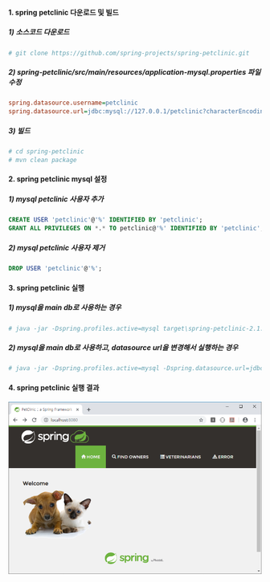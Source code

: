 

#### 1. spring petclinic 다운로드 및 빌드 

##### 1) 소스코드 다운로드

```sh
# git clone https://github.com/spring-projects/spring-petclinic.git
```



##### 2) spring-petclinic/src/main/resources/application-mysql.properties 파일 수정

```ini
spring.datasource.username=petclinic
spring.datasource.url=jdbc:mysql://127.0.0.1/petclinic?characterEncoding=UTF-8&serverTimezone=UTC
```



##### 3) 빌드

```sh
# cd spring-petclinic
# mvn clean package
```



#### 2. spring petclinic mysql 설정

##### 1) mysql petclinic 사용자 추가

```sql
CREATE USER 'petclinic'@'%' IDENTIFIED BY 'petclinic';
GRANT ALL PRIVILEGES ON *.* TO petclinic@'%' IDENTIFIED BY 'petclinic';
```



##### 2) mysql petclinic 사용자 제거

```sql
DROP USER 'petclinic'@'%';
```



#### 3. spring petclinic 실행

##### 1) mysql을 main db로 사용하는 경우

```sh
# java -jar -Dspring.profiles.active=mysql target\spring-petclinic-2.1.0.BUILD-SNAPSHOT.jar 
```



##### 2) mysql을 main db로 사용하고, datasource url을 변경해서 실행하는 경우

```sh
# java -jar -Dspring.profiles.active=mysql -Dspring.datasource.url=jdbc:mysql://192.168.56.123/petclinic target\spring-petclinic-2.1.0.BUILD-SNAPSHOT.jar
```



#### 4. spring petclinic 실행 결과

![petclinic](img/petclinic.png)
